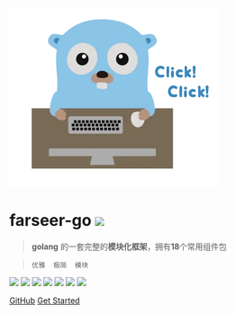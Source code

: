 ![logo](images/go.png)
# **farseer-go** ![](https://img.shields.io/github/v/release/farseer-go/fs)

> **golang** 的一套完整的**模块化框架**，拥有**18**个常用组件包

> `优雅  极简  模块`

![](https://img.shields.io/github/stars/farseer-go?style=social)
![](https://img.shields.io/github/license/farseer-go/fs)
![](https://img.shields.io/github/go-mod/go-version/farseer-go/fs)
![](https://img.shields.io/github/v/release/farseer-go/fs)
![](https://img.shields.io/github/languages/code-size/farseer-go/fs)
![](https://img.shields.io/github/directory-file-count/farseer-go/fs)
![](https://img.shields.io/github/last-commit/farseer-go/fs)

[GitHub](https://github.com/farseer-go/fs)
[Get Started](README.md)